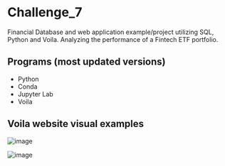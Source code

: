 # Challenge_7

Financial Database and web application example/project utilizing SQL, Python and Voila. Analyzing the performance of a Fintech ETF portfolio. 

## Programs (most updated versions)
  * Python
  * Conda
  * Jupyter Lab
  * Voila

## Voila website visual examples
![image](https://user-images.githubusercontent.com/86167421/129515338-c3540f19-6eda-41a4-80ce-8a199e1a12f8.png)

![image](https://user-images.githubusercontent.com/86167421/129515378-ffc6ac6d-38ef-4c0c-9a65-396038bbedaa.png)

